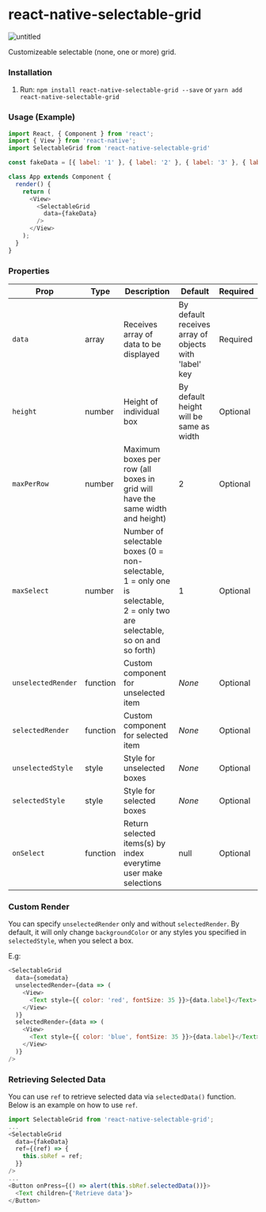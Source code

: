 # react-native-selectable-grid

![untitled](https://user-images.githubusercontent.com/31456191/40407438-095c5a06-5e97-11e8-8892-9e91ffade2de.gif)

Customizeable selectable (none, one or more) grid.

### Installation
1. Run: `npm install react-native-selectable-grid --save` or `yarn add react-native-selectable-grid`

### Usage (Example)
```javascript
import React, { Component } from 'react';
import { View } from 'react-native';
import SelectableGrid from 'react-native-selectable-grid'

const fakeData = [{ label: '1' }, { label: '2' }, { label: '3' }, { label: '4' }, { label: '5' }];

class App extends Component {
  render() {
    return (
      <View>
        <SelectableGrid
          data={fakeData}
        />
      </View>
    );
  }
}
```

### Properties
|Prop|Type|Description|Default|Required|
|----|----|-----------|-------|--------|
|`data`|array|Receives array of data to be displayed|By default receives array of objects with 'label' key|Required|
|`height`|number|Height of individual box|By default height will be same as width|Optional|
|`maxPerRow`|number|Maximum boxes per row (all boxes in grid will have the same width and height)|2|Optional|
|`maxSelect`|number|Number of selectable boxes (0 = non-selectable, 1 = only one is selectable, 2 = only two are selectable, so on and so forth)|1|Optional|
|`unselectedRender`|function|Custom component for unselected item|_None_|Optional|
|`selectedRender`|function|Custom component for selected item|_None_|Optional|
|`unselectedStyle`|style|Style for unselected boxes|_None_|Optional|
|`selectedStyle`|style|Style for selected boxes|_None_|Optional|
|`onSelect`|function|Return selected items(s) by index everytime user make selections|null|Optional|

### Custom Render
You can specify `unselectedRender` only and without `selectedRender`. By default, it will only change `backgroundColor` or any styles you specified in `selectedStyle`, when you select a box.

E.g:

```javascript
<SelectableGrid
  data={somedata}
  unselectedRender={data => (
    <View>
      <Text style={{ color: 'red', fontSize: 35 }}>{data.label}</Text>
    </View>
  )}
  selectedRender={data => (
    <View>
      <Text style={{ color: 'blue', fontSize: 35 }}>{data.label}</Text>
    </View>
  )}
/>
```

### Retrieving Selected Data
You can use `ref` to retrieve selected data via `selectedData()` function. Below is an example on how to use `ref`.

```javascript
import SelectableGrid from 'react-native-selectable-grid';
...
<SelectableGrid
  data={fakeData}
  ref={(ref) => {
    this.sbRef = ref;
  }}
/>
...
<Button onPress={() => alert(this.sbRef.selectedData())}>
  <Text children={'Retrieve data'}>
</Button>
```
